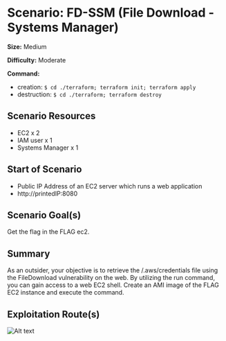# Scenario: FD-SSM (File Download - Systems Manager)

**Size:** Medium

**Difficulty:** Moderate

**Command:** 
- creation: `$ cd ./terraform; terraform init; terraform apply`
- destruction: `$ cd ./terraform; terraform destroy`

## Scenario Resources

- EC2 x 2
- IAM user x 1
- Systems Manager x 1

## Start of Scenario

- Public IP Address of an EC2 server which runs a web application
- http://printedIP:8080

## Scenario Goal(s)

Get the flag in the FLAG ec2.

## Summary

As an outsider, your objective is to retrieve the /.aws/credentials file using the FileDownload vulnerability on the web. By utilizing the run command, you can gain access to a web EC2 shell. Create an AMI image of the FLAG EC2 instance and execute the command.

## Exploitation Route(s)

![Alt text](./FD-SSM.png)

